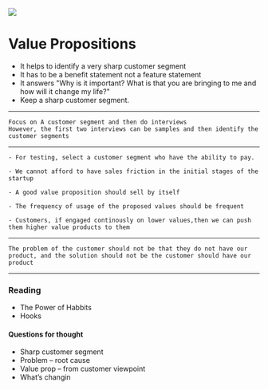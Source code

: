 ![](https://entrackr.com/wp-content/uploads/2018/12/startup-1-1200x600.jpg)

# Value Propositions

- It helps to identify a very sharp customer segment
- It has to be a benefit statement not a feature statement
- It answers "Why is it important? What is that you are bringing to me and how will it change my life?"
- Keep a sharp customer segment. 

---

	Focus on A customer segment and then do interviews
	However, the first two interviews can be samples and then identify the customer segments

---

	- For testing, select a customer segment who have the ability to pay.
    
    - We cannot afford to have sales friction in the initial stages of the startup
    
    - A good value proposition should sell by itself
    
    - The frequency of usage of the proposed values should be frequent
    
    - Customers, if engaged continously on lower values,then we can push them higher value products to them
    

---

	The problem of the customer should not be that they do not have our product, and the solution should not be the customer should have our product

---

### Reading 
- The Power of Habbits
- Hooks
	
#### Questions for thought

- Sharp customer segment 
- Problem – root cause 
- Value prop – from customer viewpoint 
- What’s changin
